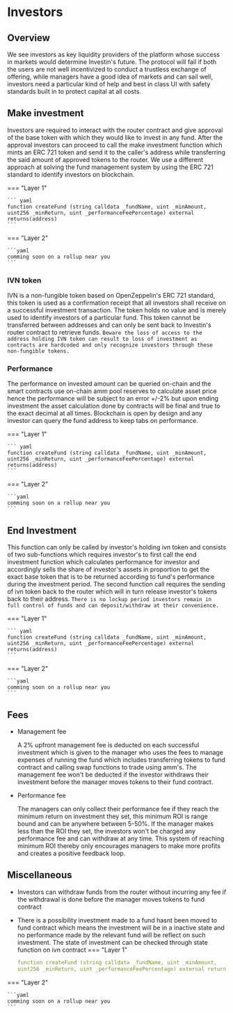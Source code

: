 # Investors

## Overview

We see investors as key liquidity providers of the platform whose success in markets would determine Investin's future. The protocol will fail if both the users are not well incentivized to conduct a trustless exchange of offering, while managers have a good idea of markets and can sail well, investors need a particular kind of help and best in class UI with safety standards built in to protect capital at all costs. 


## Make investment

Investors are required to interact with the router contract and give approval of the base token with which they would like to invest in any fund. After the approval investors can proceed to call the make investment function which mints an ERC 721 token and send it to the caller's address while transferring the said amount of approved tokens to the router.
We use a different approach at solving the fund management system by using the ERC 721 standard to identify investors on blockchain.

=== "Layer 1"
    
    ``` yaml
    function createFund (string calldata _fundName, uint _minAmount, 
    uint256 _minReturn, uint _performanceFeePercentage) external returns(address)
    ```

=== "Layer 2"
    
    ```yaml
    comming soon on a rollup near you
    ```


### IVN token

IVN is a non-fungible token based on OpenZeppelin's ERC 721 standard, this token is used as a confirmation receipt that all investors shall receive on a successful investment transaction. The token holds no value and is merely used to identify investors of a particular fund. This token cannot be transferred between addresses and can only be sent back to Investin's router contract to retrieve funds. `Beware the loss of access to the address holding IVN token can result to loss of investment as contracts are hardcoded and only recognize investors through these non-fungible tokens.`  

### Performance

The performance on invested amount can be queried on-chain and the smart contracts use on-chain amm pool reserves to calculate asset price hence the performance will be subject to an error +/-2% but upon ending investment the asset calculation done by contracts will be final and true to the exact decimal at all times. Blockchain is open by design and any investor can query the fund address to keep tabs on performance.

=== "Layer 1"
    
    ``` yaml
    function createFund (string calldata _fundName, uint _minAmount, 
    uint256 _minReturn, uint _performanceFeePercentage) external returns(address)
    ```

=== "Layer 2"
    
    ```yaml
    comming soon on a rollup near you
    ```

## End Investment

This function can only be called by investor's holding ivn token and consists of two sub-functions which requires investor's to first call the end investment function which calculates performance for investor and accordingly sells the share of investor's assets in proportion to get the exact base token that is to be returned according to fund's performance during the investment period. The second function call requires the sending of ivn token back to the router which will in turn release investor's tokens back to their address.
`There is no lockup period investors remain in full control of funds and can deposit/withdraw at their convenience.`

=== "Layer 1"
    
    ``` yaml
    function createFund (string calldata _fundName, uint _minAmount, 
    uint256 _minReturn, uint _performanceFeePercentage) external returns(address)
    ```

=== "Layer 2"
    
    ```yaml
    comming soon on a rollup near you
    ```

## Fees

* Management fee

    A 2% upfront management fee is deducted on each successful investment which is given to the manager who uses the fees to manage expenses of running the fund which includes transferring tokens to fund contract and calling swap functions to trade using amm's. The management fee won't be deducted if the investor withdraws their investment before the manager moves tokens to their fund contract. 

* Performance fee

    The managers can only collect their performance fee if they reach the minimum return on investment they set, this minimum ROI is range bound and can be anywhere between 5-50%. If the manager makes less than the ROI they set, the investors won't be charged any performance fee and can withdraw at any time. This system of reaching minimum ROI thereby only encourages managers to make more profits and creates a positive feedback loop.


## Miscellaneous 

* Investors can withdraw funds from the router without incurring any fee if the withdrawal is done before the manager moves tokens to fund contract
* There is a possibility investment made to a fund hasnt been moved to fund contract which means the investment will be in a inactive state and no performance made by the relevant fund will be reflect on such investment. The state of investment can be checked through state function on ivn contract 
=== "Layer 1"
    
    ``` yaml
    function createFund (string calldata _fundName, uint _minAmount, 
    uint256 _minReturn, uint _performanceFeePercentage) external returns(address)
    ```

=== "Layer 2"
    
    ```yaml
    comming soon on a rollup near you
    ```